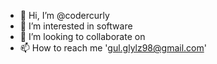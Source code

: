 - 👋 Hi, I’m @codercurly
- 👀 I’m interested in software
- 💞️ I’m looking to collaborate on 
- 📫 How to reach me 'gul.glylz98@gmail.com'

<!---
codercurly/codercurly is a ✨ special ✨ repository because its `README.md` (this file) appears on your GitHub profile.
You can click the Preview link to take a look at your changes.
--->
